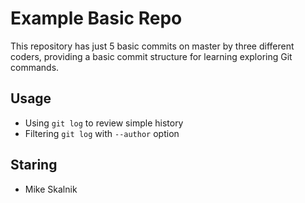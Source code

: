 # Example Basic Repo

This repository has just 5 basic commits on master by three different coders, providing a basic commit structure for learning exploring Git commands.

## Usage

* Using `git log` to review simple history
* Filtering `git log` with `--author` option

## Staring
* Mike Skalnik
